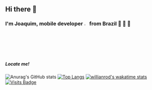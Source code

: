 
## Hi there 👋
### I'm Joaquim, mobile developer <img width="2.5%" alt="passarao-lokera" src="https://user-images.githubusercontent.com/37637934/124292687-3a69fa80-db2c-11eb-9843-91b31c69e8bb.gif" >  from Brazil 🚀 🌴 🌄


##### Locate me!



![Anurag's GitHub stats](https://github-readme-stats.vercel.app/api?username=joaquim-og&count_private=true&show_icons=true&theme=onedark)
[![Top Langs](https://github-readme-stats.vercel.app/api/top-langs/?username=joaquim-og&langs_count=15&layout=compact)](https://github.com/anuraghazra/github-readme-stats)
[![willianrod's wakatime stats](https://github-readme-stats.vercel.app/api/wakatime?username=@3e95d67e-e7dd-47ef-8d13-a00eb6f1db76&layout=compact)](https://github.com/anuraghazra/github-readme-stats)
[![Visits Badge](https://badges.pufler.dev/visits/joaquim-og/joaquim-og)](https://badges.pufler.dev)





<!--
**joaquim-og/joaquim-og** is a ✨ _special_ ✨ repository because its `README.md` (this file) appears on your GitHub profile.

Here are some ideas to get you started:

- 🔭 I’m currently working on ...
- 🌱 I’m currently learning ...
- 👯 I’m looking to collaborate on ...
- 🤔 I’m looking for help with ...
- 💬 Ask me about ...
- 📫 How to reach me: ...
- 😄 Pronouns: ...
- ⚡ Fun fact: ...
-->
